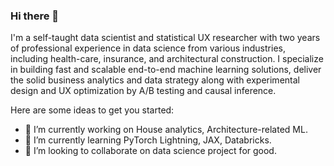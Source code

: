 ### Hi there 👋

I'm a self-taught data scientist and statistical UX researcher with two years of professional experience in data science from various industries, including health-care, insurance, and architectural construction. I specialize in building fast and scalable end-to-end machine learning solutions, deliver the solid business analytics and data strategy along with experimental design and UX optimization by A/B testing and causal inference.

Here are some ideas to get you started:

- 🔭 I’m currently working on House analytics, Architecture-related ML.
- 🌱 I’m currently learning PyTorch Lightning, JAX, Databricks.
- 👯 I’m looking to collaborate on data science project for good.
